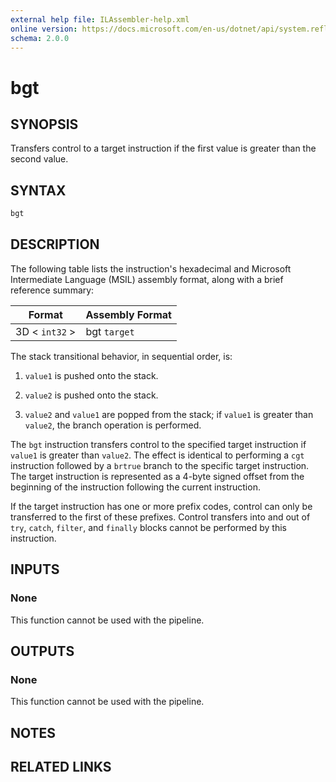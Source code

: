 ```yaml
---
external help file: ILAssembler-help.xml
online version: https://docs.microsoft.com/en-us/dotnet/api/system.reflection.emit.opcodes.bgt
schema: 2.0.0
---
```


# bgt

## SYNOPSIS

Transfers control to a target instruction if the first value is greater than the second value.

## SYNTAX

```powershell
bgt
```

## DESCRIPTION

The following table lists the instruction's hexadecimal and Microsoft Intermediate Language (MSIL) assembly format, along with a brief reference summary:

| Format         | Assembly Format |
| -------------- | --------------- |
| 3D < `int32` > | bgt `target`    |

 The stack transitional behavior, in sequential order, is:

1.  `value1` is pushed onto the stack.

2.  `value2` is pushed onto the stack.

3.  `value2` and `value1` are popped from the stack; if `value1` is greater than `value2`, the branch operation is performed.

 The `bgt` instruction transfers control to the specified target instruction if `value1` is greater than `value2`. The effect is identical to performing a `cgt` instruction followed by a `brtrue` branch to the specific target instruction. The target instruction is represented as a 4-byte signed offset from the beginning of the instruction following the current instruction.

 If the target instruction has one or more prefix codes, control can only be transferred to the first of these prefixes. Control transfers into and out of `try`, `catch`, `filter`, and `finally` blocks cannot be performed by this instruction.

## INPUTS

### None

This function cannot be used with the pipeline.

## OUTPUTS

### None

This function cannot be used with the pipeline.

## NOTES

## RELATED LINKS

